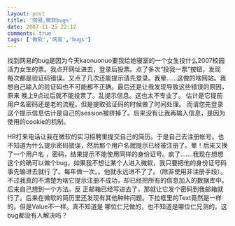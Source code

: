 ```yaml
---
layout: post
title: '网易,微软bugs'
date: 2007-11-25 22:12
comments: true
tags: ['微软','网易','bugs']
---
```


找到网易的bug是因为今天kaonuonuo要我给她寝室的一个女生投什么2007校园活力女生的票。我点开网址进去，登录后投票。点了多次“投我一票”按钮，发现
每次都是验证码错误。又点了几次还能提示请先登录。我晕......这做的啥网站。我想自己输入的验证码也不可能都不正确。最后还是让我发现导致这些错误的原因，原来
晚上9点过后就不能投票了。乱提示信息。这也太不专业了。  估计是它提前用户名密码还是老的流程。但是提取验证码的时候做了时间处理。
而请您先登录这个提示信息估计是自己的session被挤掉了。后来没有让我再输入信息，是因为使用的cookie的机制。

HR打来电话让我在微软的实习招聘里提交自己的简历。于是自己去注册帐号。也不知道为什么提示密码错误，然后那个用户名就提示已经被注册了。晕！后来又换了一个用户名
，密码，结果提示不能使用同样的身份证号。疯了.......我现在想想这个的确可以做个bug，如果我不想让某个人进入微软，我只要把他的身份证号码事先输进去就行
了。每年做一次。。他就永远进不了了。（除非使用非注册手段）。不过我真的不清楚为啥它提示注册不成功，却已经把所有的信息加入的数据库中。后来自己想到一个方法。反
正邮箱已经写进去了，那就让它发个密码到我邮箱就行了。后来在微软的简历里还发现有其他种种问题。下拉框里的Text竟然是一样的。但是Value不一样。真不知道是
哪位仁兄做的，也不知道是哪位仁兄测的。这bug都没有人解决吗？

